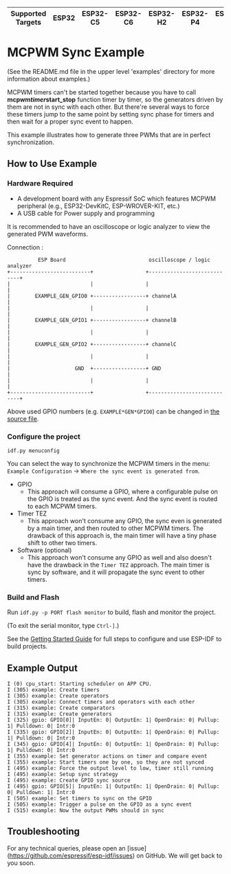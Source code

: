 | Supported Targets | ESP32 | ESP32-C5 | ESP32-C6 | ESP32-H2 | ESP32-P4 | ESP32-S3 |
| ----------------- | ----- | -------- | -------- | -------- | -------- | -------- |

# MCPWM Sync Example

(See the README.md file in the upper level 'examples' directory for more information about examples.)

MCPWM timers can't be started together because you have to call **mcpwm*timer*start_stop** function timer by timer, so the generators driven by them are not in sync with each other. But there're several ways to force these timers jump to the same point by setting sync phase for timers and then wait for a proper sync event to happen.

This example illustrates how to generate three PWMs that are in perfect synchronization.

## How to Use Example

### Hardware Required

* A development board with any Espressif SoC which features MCPWM peripheral (e.g., ESP32-DevKitC, ESP-WROVER-KIT, etc.)
* A USB cable for Power supply and programming

It is recommended to have an oscilloscope or logic analyzer to view the generated PWM waveforms.

Connection :

```
          ESP Board                           oscilloscope / logic analyzer
+--------------------------+                 +----------------------------+
|                          |                 |                            |
|        EXAMPLE_GEN_GPIO0 +-----------------+ channelA                   |
|                          |                 |                            |
|        EXAMPLE_GEN_GPIO1 +-----------------+ channelB                   |
|                          |                 |                            |
|        EXAMPLE_GEN_GPIO2 +-----------------+ channelC                   |
|                          |                 |                            |
|                     GND  +-----------------+ GND                        |
|                          |                 |                            |
+--------------------------+                 +----------------------------+
```

Above used GPIO numbers (e.g. `EXAMPLE*GEN*GPIO0`) can be changed in [the source file](main/mcpwm*sync*example_main.c).

### Configure the project

```
idf.py menuconfig
```

You can select the way to synchronize the MCPWM timers in the menu: `Example Configuration` -> `Where the sync event is generated from`.

* GPIO
    * This approach will consume a GPIO, where a configurable pulse on the GPIO is treated as the sync event. And the sync event is routed to each MCPWM timers.
* Timer TEZ
    * This approach won't consume any GPIO, the sync even is generated by a main timer, and then routed to other MCPWM timers. The drawback of this approach is, the main timer will have a tiny phase shift to other two timers.
* Software (optional)
    * This approach won't consume any GPIO as well and also doesn't have the drawback in the `Timer TEZ` approach. The main timer is sync by software, and it will propagate the sync event to other timers.

### Build and Flash

Run `idf.py -p PORT flash monitor` to build, flash and monitor the project.

(To exit the serial monitor, type ``Ctrl-]``.)

See the [Getting Started Guide](https://docs.espressif.com/projects/esp-idf/en/latest/get-started/index.html) for full steps to configure and use ESP-IDF to build projects.

## Example Output

```
I (0) cpu_start: Starting scheduler on APP CPU.
I (305) example: Create timers
I (305) example: Create operators
I (305) example: Connect timers and operators with each other
I (315) example: Create comparators
I (315) example: Create generators
I (325) gpio: GPIO[0]| InputEn: 0| OutputEn: 1| OpenDrain: 0| Pullup: 1| Pulldown: 0| Intr:0
I (335) gpio: GPIO[2]| InputEn: 0| OutputEn: 1| OpenDrain: 0| Pullup: 1| Pulldown: 0| Intr:0
I (345) gpio: GPIO[4]| InputEn: 0| OutputEn: 1| OpenDrain: 0| Pullup: 1| Pulldown: 0| Intr:0
I (355) example: Set generator actions on timer and compare event
I (355) example: Start timers one by one, so they are not synced
I (495) example: Force the output level to low, timer still running
I (495) example: Setup sync strategy
I (495) example: Create GPIO sync source
I (495) gpio: GPIO[5]| InputEn: 1| OutputEn: 1| OpenDrain: 0| Pullup: 0| Pulldown: 1| Intr:0
I (505) example: Set timers to sync on the GPIO
I (505) example: Trigger a pulse on the GPIO as a sync event
I (515) example: Now the output PWMs should in sync
```

## Troubleshooting

For any technical queries, please open an [issue] (https://github.com/espressif/esp-idf/issues) on GitHub. We will get back to you soon.
